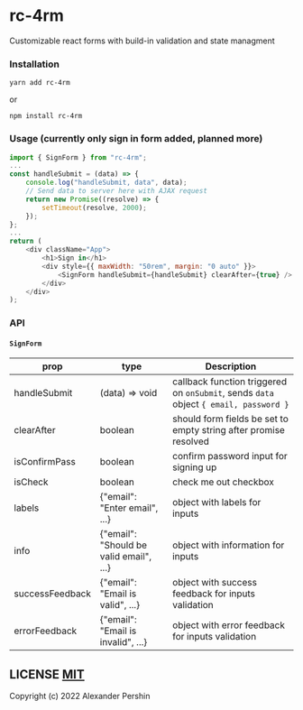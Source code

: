 # rc-4rm

Customizable react forms with build-in validation and state managment

### Installation

```
yarn add rc-4rm
```

or

```
npm install rc-4rm
```

### Usage (currently only sign in form added, planned more)

```js
import { SignForm } from "rc-4rm";
...
const handleSubmit = (data) => {
    console.log("handleSubmit, data", data);
    // Send data to server here with AJAX request
    return new Promise((resolve) => {
        setTimeout(resolve, 2000);
    });
};
...
return (
    <div className="App">
        <h1>Sign in</h1>
        <div style={{ maxWidth: "50rem", margin: "0 auto" }}>
            <SignForm handleSubmit={handleSubmit} clearAfter={true} />
        </div>
    </div>
);
```

### API

#### `SignForm`

| prop            | type                                    | Description                                                                          |
| --------------- | --------------------------------------- | ------------------------------------------------------------------------------------ |
| handleSubmit    | (data) => void                          | callback function triggered on `onSubmit`, sends `data` object `{ email, password }` |
| clearAfter      | boolean                                 | should form fields be set to empty string after promise resolved                     |
| isConfirmPass   | boolean                                 | confirm password input for signing up                                                |
| isCheck         | boolean                                 | check me out checkbox                                                                |
| labels          | {"email": "Enter email", ...}           | object with labels for inputs                                                        |
| info            | {"email": "Should be valid email", ...} | object with information for inputs                                                   |
| successFeedback | {"email": "Email is valid", ...}        | object with success feedback for inputs validation                                   |
| errorFeedback   | {"email": "Email is invalid", ...}      | object with error feedback for inputs validation                                     |

## LICENSE [MIT](LICENSE)

Copyright (c) 2022 Alexander Pershin
